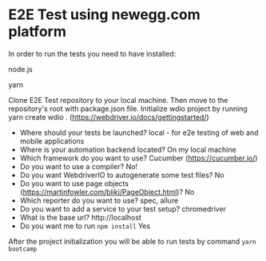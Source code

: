 # E2E Test using newegg.com platform

In order to run the tests you need to have installed:  

node.js  

yarn

Clone E2E Test repository to your local machine. Then move to the repository's root with package.json file.
Initialize wdio project by running yarn create wdio . (https://webdriver.io/docs/gettingstarted/)
 * Where should your tests be launched? local - for e2e testing of web and mobile applications
 * Where is your automation backend located? On my local machine
 * Which framework do you want to use? Cucumber (https://cucumber.io/)
 * Do you want to use a compiler? No!
 * Do you want WebdriverIO to autogenerate some test files? No
 * Do you want to use page objects (https://martinfowler.com/bliki/PageObject.html)? No
 * Which reporter do you want to use? spec, allure
 * Do you want to add a service to your test setup? chromedriver
 * What is the base url? http://localhost    
 * Do you want me to run `npm install` Yes

After the project initialization you will be able to run tests by command `yarn bootcamp`